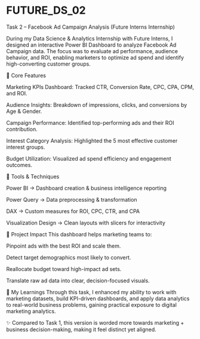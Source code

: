 # FUTURE_DS_02

Task 2 – Facebook Ad Campaign Analysis (Future Interns Internship)

During my Data Science & Analytics Internship with Future Interns, I designed an interactive Power BI Dashboard to analyze Facebook Ad Campaign data. The focus was to evaluate ad performance, audience behavior, and ROI, enabling marketers to optimize ad spend and identify high-converting customer groups.

🔹 Core Features

Marketing KPIs Dashboard: Tracked CTR, Conversion Rate, CPC, CPA, CPM, and ROI.

Audience Insights: Breakdown of impressions, clicks, and conversions by Age & Gender.

Campaign Performance: Identified top-performing ads and their ROI contribution.

Interest Category Analysis: Highlighted the 5 most effective customer interest groups.

Budget Utilization: Visualized ad spend efficiency and engagement outcomes.

🔹 Tools & Techniques

Power BI → Dashboard creation & business intelligence reporting

Power Query → Data preprocessing & transformation

DAX → Custom measures for ROI, CPC, CTR, and CPA

Visualization Design → Clean layouts with slicers for interactivity

🔹 Project Impact
This dashboard helps marketing teams to:

Pinpoint ads with the best ROI and scale them.

Detect target demographics most likely to convert.

Reallocate budget toward high-impact ad sets.

Translate raw ad data into clear, decision-focused visuals.

🔹 My Learnings
Through this task, I enhanced my ability to work with marketing datasets, build KPI-driven dashboards, and apply data analytics to real-world business problems, gaining practical exposure to digital marketing analytics.

✨ Compared to Task 1, this version is worded more towards marketing + business decision-making, making it feel distinct yet aligned.
